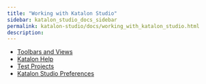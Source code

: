 ```yaml
---
title: "Working with Katalon Studio" 
sidebar: katalon_studio_docs_sidebar
permalink: katalon-studio/docs/working_with_katalon_studio.html 
description: 
---
```

*   [Toolbars and Views](/display/KD/Toolbars+and+Views)
*   [Katalon Help](/display/KD/Katalon+Help)
*   [Test Projects](/display/KD/Test+Projects)
*   [Katalon Studio Preferences](/display/KD/Katalon+Studio+Preferences)